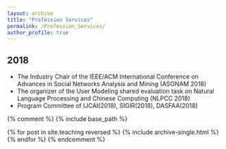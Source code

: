 ```yaml
---
layout: archive
title: "Profession Services"
permalink: /Profession_Services/
author_profile: true
---
```


## 2018

* The Industry Chair of the IEEE/ACM International Conference on Advances in Social Networks Analysis and Mining (ASONAM 2018)
* The organizer of the User Modeling shared evaluation task on Natural Language Processing and Chinese Computing (NLPCC 2018)
* Program Committee of IJCAI(2018), SIGIR(2018), DASFAA(2018)


{% comment %}
{% include base_path %}

{% for post in site.teaching reversed %}
  {% include archive-single.html %}
{% endfor %}
{% endcomment %}